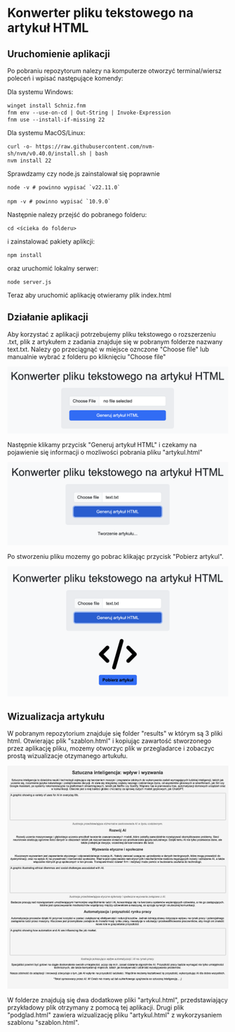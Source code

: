 # Konwerter pliku tekstowego na artykuł HTML
## Uruchomienie aplikacji

Po pobraniu repozytorum nalezy na komputerze otworzyć terminal/wiersz poleceń i wpisać następujące komendy:

Dla systemu Windows:
```
winget install Schniz.fnm
fnm env --use-on-cd | Out-String | Invoke-Expression
fnm use --install-if-missing 22
```

Dla systemu MacOS/Linux:
```
curl -o- https://raw.githubusercontent.com/nvm-sh/nvm/v0.40.0/install.sh | bash
nvm install 22
```

Sprawdzamy czy node.js zainstalował się poprawnie
```
node -v # powinno wypisać `v22.11.0`

npm -v # powinno wypisać `10.9.0`
```

Następnie nalezy przejść do pobranego folderu:
```
cd <ścieka do folderu>
```

i zainstalować pakiety aplikcji:
```
npm install
```

oraz uruchomić lokalny serwer:
```
node server.js
```

Teraz aby uruchomić aplikację otwieramy plik index.html

## Działanie aplikacji
Aby korzystać z aplikacji potrzebujemy pliku tekstowego o rozszerzeniu .txt, plik z artykułem z zadania znajduje się w pobranym folderze nazwany text.txt.
Nalezy go przeciągnąć w miejsce oznczone "Choose file" lub manualnie wybrać z folderu po kliknięciu "Choose file"

![](/images/Screenshot%202024-11-13%20at%2022.04.27.png)

Następnie klikamy przycisk "Generuj artykuł HTML" i czekamy na pojawienie się informacji o mozliwości pobrania pliku "artykul.html"

![](/images/Screenshot%202024-11-14%20at%2015.50.09.png)

Po stworzeniu pliku mozemy go pobrac klikając przycisk "Pobierz artykul".

![](/images/Screenshot%202024-11-14%20at%2015.51.25.png)

## Wizualizacja artykułu

W pobranym repozytorium znajduje się folder "results" w którym są 3 pliki html. Otwierając plik "szablon.html" i kopiując zawartość stworzonego przez aplikację pliku, mozemy otworzyc plik w przegladarce i zobaczyc prostą wizualizacje otzymanego artukułu.

![](/images/Screenshot%202024-11-14%20at%2015.55.05.png)

W folderze znajdują się dwa dodatkowe pliki "artykul.html", przedstawiający przykładowy plik otrzymany z pomocą tej aplikacji. Drugi plik "podglad.html" zawiera wizualizację pliku "artykul.html" z wykorzysaniem szablonu "szablon.html".
